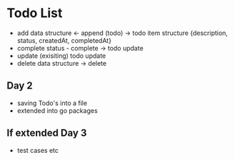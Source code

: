 # Todo List

- add
    data structure <- append (todo) -> todo item structure {description, status, createdAt, completedAt}
- complete
    status - complete -> todo update
- update (exisiting)
    todo update
- delete
    data structure  -> delete

## Day 2
- saving Todo's into a file 
- extended into go packages

## If extended Day 3
- test cases etc